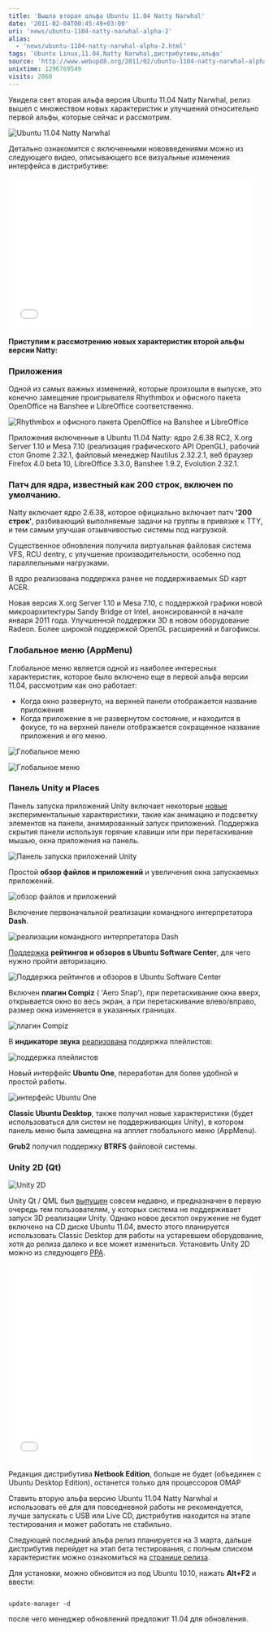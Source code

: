 ```yaml
---
title: 'Вышла вторая альфа Ubuntu 11.04 Natty Narwhal'
date: '2011-02-04T00:45:49+03:00'
uri: 'news/ubuntu-1104-natty-narwhal-alpha-2'
alias: 
  - 'news/ubuntu-1104-natty-narwhal-alpha-2.html'
tags: 'Ubuntu Linux,11.04,Natty Narwhal,дистрибутивы,альфа'
source: 'http://www.webupd8.org/2011/02/ubuntu-1104-natty-narwhal-alpha-2.html'
unixtime: 1296769549
visits: 2060
---
```

Увидела свет вторая альфа версия Ubuntu 11.04 Natty Narwhal, релиз вышел с множеством новых характеристик и улучшений относительно первой альфы, которые сейчас и рассмотрим.

![Ubuntu 11.04 Natty Narwhal](img/2011/02/04/00-00/workspace-1-008.jpg)

Детально ознакомится с включенными нововведениями можно из следующего видео, описывающего все визуальные изменения интерфейса в дистрибутиве:

<iframe title="YouTube video player" width="480" height="300" src="//www.youtube.com/embed/zoUTBsL7M1s" frameborder="0" allowfullscreen=""></iframe>

**Приступим к рассмотрению новых характеристик второй альфы версии Natty:**

### Приложения

Одной из самых важных изменений, которые произошли в выпуске, это конечно замещение проигрывателя Rhythmbox и офисного пакета OpenOffice на Banshee и LibreOffice соответственно.

![Rhythmbox и  офисного пакета  OpenOffice на Banshee и LibreOffice](img/2011/02/04/00-00/libreoffice-banshee.jpg)

Приложения включенные в Ubuntu 11.04 Natty: ядро 2.6.38 RC2, X.org Server 1.10 и Mesa 7.10 (реализация графического API OpenGL), рабочий стол Gnome 2.32.1, файловый менеджер Nautilus 2.32.2.1, веб браузер Firefox 4.0 beta 10, LibreOffice 3.3.0, Banshee 1.9.2, Evolution 2.32.1.

### Патч для ядра, известный как 200 строк, включен по умолчанию.

Natty включает ядро 2.6.38, которое официально включает патч **'200 строк'**, разбивающий выполняемые задачи на группы в привязке к TTY, и тем самым улучшая отзывчивостью системы под нагрузкой.

Существенное обновления получила виртуальная файловая система VFS, RCU dentry, с улучшение производительности, особенно под параллельными нагрузками.

В ядро реализована поддержка ранее не поддерживаемых SD карт ACER.

Новая версия X.org Server 1.10 и Mesa 7.10, с поддержкой графики новой микроархитектуры Sandy Bridge от Intel, анонсированной в начале января 2011 года. Улучшенной поддержки 3D в новом оборудование Radeon. Более широкой поддержкой OpenGL расширений и багофиксы.

### Глобальное меню (AppMenu)

Глобальное меню является одной из наиболее интересных характеристик, которое было включено еще в первой альфа версии 11.04, рассмотрим как оно работает:

*   Когда окно развернуто, на верхней панели отображается название приложения
*   Когда приложение в не развернутом состояние, и находится в фокусе, то на верхней панели отображается сокращенное название приложения и его меню.

![Глобальное меню](img/2011/02/04/00-00/appmenu.jpg)

![Глобальное меню](img/2011/02/04/00-00/appmenu-hover.jpg)

### Панель Unity и Рlaces

Панель запуска приложений Unity включает некоторые [новые](news/new-options-3d-unity-ubuntu-11-04) экспериментальные характеристики, такие как анимацию и подсветку элементов на панели, анимированный запуск приложений. Поддержка скрытия панели используя горячие клавиши или при перетаскивание мышью, окна приложения на панель.

![Панель запуска приложений Unity](img/2011/02/04/00-00/unity-options.jpg)

Простой **обзор файлов и приложений** и увеличения окна запускаемых приложений.

![обзор файлов и приложений](img/2011/02/04/00-00/workspace-1-005.jpg)

Включение первоначальной реализации командного интерпретатора **Dash**.

![реализации командного интерпретатора Dash](img/2011/02/04/00-00/dash-500x289.jpg)

[Поддержка](news/ubuntu-software-center-gets-ratings) **рейтингов и обзоров в Ubuntu Software Center**, для чего нужно пройти авторизацию.

![Поддержка рейтингов и обзоров в Ubuntu Software Center](img/2011/02/04/00-00/usc-reviews.jpg)

Включен **плагин Compiz** ( 'Aero Snap'), при перетаскивание окна вверх, открывается окно во весь экран, а при перетаскивание влево/вправо, размер окна изменяется в указанных границах.

![плагин Compiz](img/2011/02/04/00-00/workspace-1-006.jpg)

В **индикаторе звука** [реализована](news/natty-sound-menu-adds-playlist-support) поддержка плейлистов:

![поддержка плейлистов](img/2011/02/04/00-00/sound-menu-playlist.jpg)

Новый интерфейс **Ubuntu One**, переработан для более удобной и простой работы.

![интерфейс Ubuntu One](img/2011/02/04/00-00/workspace-1-003.jpg)

**Classic Ubuntu Desktop**, также получил новые характеристики (будет использоваться для систем не поддерживающих Unity), в котором панель меню была замещена на апплет глобального меню (AppMenu).

**Grub2** получил поддержку **BTRFS** файловой системы.

### Unity 2D (Qt)

![Unity 2D](img/2011/02/04/00-00/unity2d-qt.jpg)

Unity Qt / QML был [выпущен](news/unity-2d-ubuntu-11-04) совсем недавно, и предназначен в первую очередь тем пользователям, у которых система не поддерживает запуск 3D реализации Unity. Однако новое десктоп окружение не будет включено на CD диске Ubuntu 11.04, вместо этого планируется использовать Classic Desktop для работы на устаревшем оборудование, хотя до релиза далеко и все может измениться. Установить Unity 2D можно из следующего [PPA](news/unity-2d-ubuntu-11-04).

<iframe title="YouTube video player" width="480" height="390" src="//www.youtube.com/embed/JAVN9isBBok" frameborder="0" allowfullscreen=""></iframe>

Редакция дистрибутива **Netbook Edition**, больше не будет (объединен с Ubuntu Desktop Edition), останется только для процессоров OMAP

Ставить вторую альфа версию Ubuntu 11.04 Natty Narwhal и использовать её для для повседневной работы не рекомендуется, лучше запускать с USB или Live CD, дистрибутив находится на этапе тестирования и может работать не стабильно.

Следующей последний альфа релиз планируется на 3 марта, дальше дистрибутив перейдет на этап бета тестирования, с полным списком характеристик можно ознакомиться на [странице релиза](http://www.ubuntu.com/testing/natty/alpha2).

Для установки, можно обновится из под Ubuntu 10.10, нажать **Alt+F2** и ввести:

```

update-manager -d
```

после чего менеджер обновлений предложит 11.04 для обновления.
